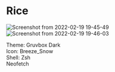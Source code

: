 # Rice
![Screenshot from 2022-02-19 19-45-49](https://user-images.githubusercontent.com/91476417/154822155-250dfa3b-0fe5-4ca9-bc29-6de904f65924.png)
![Screenshot from 2022-02-19 19-46-03](https://user-images.githubusercontent.com/91476417/154822157-0bfe8a5a-b4ed-4591-b5d0-66f5758d14e1.png)



Theme: Gruvbox Dark <br>
Icon: Breeze_Snow <br>
Shell: Zsh <br>
  Neofetch <br>
  
